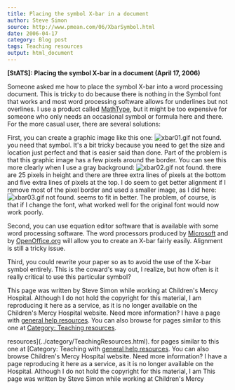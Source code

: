 ```yaml
---
title: Placing the symbol X-bar in a document
author: Steve Simon
source: http://www.pmean.com/06/XbarSymbol.html
date: 2006-04-17
category: Blog post
tags: Teaching resources
output: html_document
---
```

**[StATS]:** **Placing the symbol X-bar in a
document (April 17, 2006)**

Someone asked me how to place the symbol X-bar into a word processing
document. This is tricky to do because there is nothing in the Symbol
font that works and most word processing software allows for
underlines but not overlines. I use a product called
[MathType](http://www.dessci.com/en/products/mathtype/), but it might
be too expensive for someone who only needs an occasional symbol or
formula here and there. For the more casual user, there are several
solutions:

First, you can create a graphic image like this one:
![xbar01.gif not found.](../../../web/images/06/XbarSymbol01.png)
you need that symbol. It's a bit tricky because you need to get the
size and location just perfect and that is easier said than done. Part
of the problem is that this graphic image has a few pixels around the
border. You can see this more clearly when I use a gray background:
![xbar02.gif not found.](../../../web/images/06/XbarSymbol02.png)
there are 25 pixels in height and there are three extra lines of
pixels at the bottom and five extra lines of pixels at the top. I do
seem to get better alignment if I remove most of the pixel border and
used a smaller image, as I did here:
![xbar03.gif not found.](../../../web/images/06/XbarSymbol03.png)
seems to fit in better. The problem, of course, is that if I change
the font, what worked well for the original font would now work
poorly.

Second, you can use equation editor software that is available with
some word processing software. The word processors produced by
[Microsoft](http://office.microsoft.com/en-us/default.aspx) and by
[OpenOffice.org](http://www.openoffice.org/) will allow you to create
an X-bar fairly easily. Alignment is still a tricky issue.

Third, you could rewrite your paper so as to avoid the use of the
X-bar symbol entirely. This is the coward's way out, I realize, but
how often is it really critical to use this particular symbol?

This page was written by Steve Simon while working at Children's Mercy
Hospital. Although I do not hold the copyright for this material, I am
reproducing it here as a service, as it is no longer available on the
Children's Mercy Hospital website. Need more information? I have a page
with [general help resources](../GeneralHelp.html). You can also browse
for pages similar to this one at [Category: Teaching
resources](../category/TeachingResources.html).
<!---More--->
resources](../category/TeachingResources.html).
for pages similar to this one at [Category: Teaching
with [general help resources](../GeneralHelp.html). You can also browse
Children's Mercy Hospital website. Need more information? I have a page
reproducing it here as a service, as it is no longer available on the
Hospital. Although I do not hold the copyright for this material, I am
This page was written by Steve Simon while working at Children's Mercy

<!---Do not use
**[StATS]:** **Placing the symbol X-bar in a
This page was written by Steve Simon while working at Children's Mercy
Hospital. Although I do not hold the copyright for this material, I am
reproducing it here as a service, as it is no longer available on the
Children's Mercy Hospital website. Need more information? I have a page
with [general help resources](../GeneralHelp.html). You can also browse
for pages similar to this one at [Category: Teaching
resources](../category/TeachingResources.html).
--->

